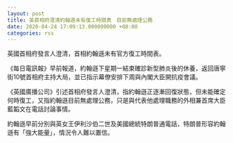 ```yaml
---
layout: post
title: 英首相府澄清約翰遜未有復工時間表　目前無處理公務
date: 2020-04-24 17:09:13.000000000 +08:00
categories: rss
---
```


英國首相府發言人澄清，首相約翰遜未有官方復工時間表。

《每日電訊報》早前報道，約翰遜下星期一結束確診新型肺炎後的休養，返回唐寧街10號首相府主持大局，並已指示幕僚安排下周與內閣大臣開抗疫會議。

《英國廣播公司》引述首相府發言人澄清，指約翰遜正逐漸回復狀態，但未能確定何時復工，又指約翰遜目前無處理公務，只是與代表他處理職務的外相兼首席大臣藍韜文在電話討論事情。

約翰遜早前分別與英女王伊利沙伯二世及美國總統特朗普通電話，特朗普形容約翰遜有「強大能量」，情況令人難以置信。
